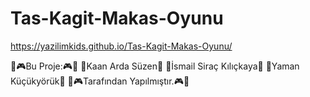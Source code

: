 # Tas-Kagit-Makas-Oyunu

https://yazilimkids.github.io/Tas-Kagit-Makas-Oyunu/

🎲🎮Bu Proje:🎮🎲
👦Kaan Arda Süzen👦
👦İsmail Siraç Kılıçkaya👦
👦Yaman Küçükyörük👦
🎲🎮Tarafından Yapılmıştır.🎮🎲
